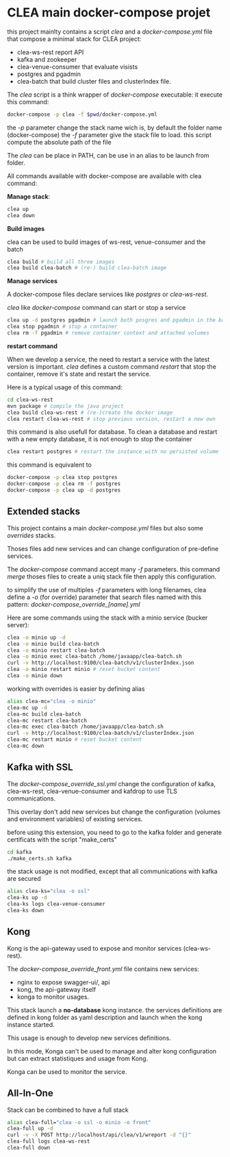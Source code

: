 
# CLEA main docker-compose projet


this project mainlty contains a script *clea* and a *docker-compose.yml* file that compose a minimal stack for CLEA project:
* clea-ws-rest report API
* kafka and zookeeper
* clea-venue-consumer that evaluate visists
* postgres and pgadmin
* clea-batch that build cluster files and clusterIndex file.

The *clea* script is a think wrapper of *docker-compose* executable: it execute this command:

```bash
docker-compose -p clea -f $pwd/docker-compose.yml
```

the *-p* parameter change the stack name wich is, by default the folder name (docker-compose)
the *-f* parameter give the stack file to load. this script compute the absolute path of the file

The *clea* can be place in PATH, can be use in an alias to be launch from folder.

All commands available with docker-compose are available with clea command:

**Manage stack**:

```bash
clea up
clea down
```

**Build images**

clea can be used to build images of ws-rest, venue-consumer and the batch

```bash
clea build # build all three images
clea build clea-batch # (re-) build clea-batch image
```

**Manage services**

A docker-compose files declare services like *postgres* or *clea-ws-rest*. 

*clea* like *docker-compose* command can start or stop a service

```bash
clea up -d postgres pgadmin # launch both posgres and pgadmin in the background
clea stop pgadmin # stop a container
clea rm -f pgadmin # remove container context and attached volumes
```

**restart command**

When we develop a service, the need to restart a service with the latest version is important. *clea* defines a custom command *restart* that stop the container, remove it's state and restart the service.

Here is a typical usage of this command:

```bash
cd clea-ws-rest
mvn package # compile the java project
clea build clea-ws-rest # (re-)create the docker image
clea restart clea-ws-rest # stop previous version, restart a new own
```

this command is also usefull for database. To clean a database and restart with a new empty database, it is not enough to stop the container

```bash
clea restart postgres # restart the instance with no persisted volume
```

this command is equivalent to 
```bash
docker-compose -p clea stop postgres
docker-compose -p clea rm -f postgres
docker-compose -p clea up -d postgres
```

## Extended stacks

This project contains a main *docker-compose.yml* files but also some *overrides* stacks.

Thoses files add new services and can change configuration of pre-define services.

The *docker-compose* command accept many *-f* parameters. this command *merge* thoses files to create a uniq stack file then apply this configuration.

to simplify the use of multiples *-f* parameters with long filenames, clea define a *-o* (for override) parameter that search files named with this pattern: *docker-compose_override_[name].yml*

Here are some commands using the stack with a minio service (bucker server):

```bash
clea -o minio up -d
clea -o minio build clea-batch
clea -o minio restart clea-batch
clea -o minio exec clea-batch /home/javaapp/clea-batch.sh
curl -v http://localhost:9100/clea-batch/v1/clusterIndex.json
clea -o minio restart minio # reset bucket content
clea -o minio down
```

working with overrides is easier by defining alias 
```bash
alias clea-mc="clea -o minio"
clea-mc up -d
clea-mc build clea-batch
clea-mc restart clea-batch
clea-mc exec clea-batch /home/javaapp/clea-batch.sh
curl -v http://localhost:9100/clea-batch/v1/clusterIndex.json
clea-mc restart minio # reset bucket content
clea-mc down
```

## Kafka with SSL

The *docker-compose_override_ssl.yml* change the configuration of kafka, clea-ws-rest, clea-venue-consumer and kafdrop to use TLS communications.

This overlay don't add new services but change the configuration (volumes and environment variables) of existing services.

before using this extension, you need to go to the kafka folder and generate certificats with the script "make_certs"

```bash
cd kafka
./make_certs.sh kafka
```

the stack usage is not modified, except that all communications with kafka are secured

```bash
alias clea-ks="clea -o ssl"
clea-ks up -d
clea-ks logs clea-venue-consumer
clea-ks down
```

## Kong

Kong is the api-gateway used to expose and monitor services (clea-ws-rest).

The *docker-compose_override_front.yml* file contains new services:
* nginx to expose swagger-ui/, api
* kong, the api-gateway itself
* konga to monitor usages.

This stack launch a **no-database** kong instance. the services definitions are defined in kong folder as yaml description and launch when the kong instance started.

This usage is enough to develop new services definitions.

In this mode, Konga can't be used to manage and alter kong configuration but can extract statistiques and usage from Kong.

Konga can be used to monitor the service.


## All-In-One

Stack can be combined to have a full stack

```bash
alias clea-full="clea -o ssl -o minio -o front"
clea-full up -d
curl -v -X POST http://localhost/api/clea/v1/wreport -d "{}"
clea-full logs clea-ws-rest
clea-full down
```





